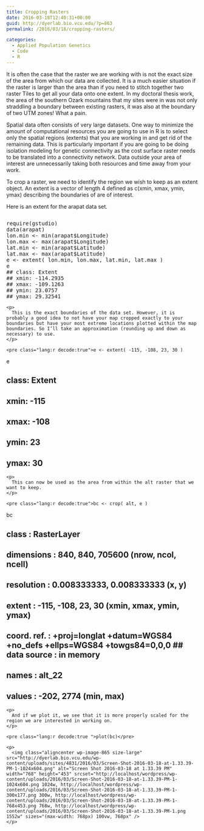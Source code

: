 ```yaml
---
title: Cropping Rasters
date: 2016-03-18T12:40:31+00:00
guid: http://dyerlab.bio.vcu.edu/?p=863
permalink: /2016/03/18/cropping-rasters/

categories:
  - Applied Population Genetics
  - Code
  - R
---
```

It is often the case that the raster we are working with is not the exact size of the area from which our data are collected. It is a much easier situation if the raster is larger than the area than if you need to stitch together two raster Tiles to get all your data onto one extent. In my doctoral thesis work, the area of the southern Ozark mountains that my sites were in was not only straddling a boundary between existing rasters, it was also at the boundary of two UTM zones! What a pain.

<!--more-->

Spatial data often consists of very large datasets. One way to minimize the amount of computational resources you are going to use in R is to select only the spatial regions (extents) that you are working in and get rid of the remaining data. This is particularly important if you are going to be doing isolation modeling for genetic connectivity as the cost surface raster needs to be translated into a connectivity network. Data outside your area of interest are unnecessarily taking both resources and time away from your work.

To crop a raster, we need to identify the region we wish to keep as an extent object. An extent is a vector of length 4 defined as <span class="lang:r decode:true crayon-inline ">c(xmin, xmax, ymin, ymax)</span>  describing the boundaries of are of interest.

Here is an extent for the arapat data set.

<div class="layoutArea">
  <div class="column">
    <pre class="lang:r decode:true">require(gstudio)
data(arapat)
lon.min <- min(arapat$Longitude)
lon.max <- max(arapat$Longitude)
lat.min <- min(arapat$Latitude)
lat.max <- max(arapat$Latitude)
e <- extent( lon.min, lon.max, lat.min, lat.max )
e
## class: Extent
## xmin: -114.2935
## xmax: -109.1263
## ymin: 23.0757
## ymax: 29.32541</pre>
    
    <p>
      This is the exact boundaries of the data set. However, it is probably a good idea to not have your map cropped exactly to your boundaries but have your most extreme locations plotted within the map boundaries. So I’ll take an approximation (rounding up and down as necessary) to use.
    </p>
    
    <pre class="lang:r decode:true">e <- extent( -115, -108, 23, 30 )
e
## class: Extent
## xmin: -115
## xmax: -108
## ymin: 23
## ymax: 30</pre>
    
    <p>
      This can now be used as the area from within the alt raster that we want to keep.
    </p>
    
    <pre class="lang:r decode:true">bc <- crop( alt, e )
bc
## class : RasterLayer
## dimensions : 840, 840, 705600 (nrow, ncol, ncell)
## resolution : 0.008333333, 0.008333333 (x, y)
## extent : -115, -108, 23, 30 (xmin, xmax, ymin, ymax)
## coord. ref. : +proj=longlat +datum=WGS84 +no_defs +ellps=WGS84 +towgs84=0,0,0 ## data source : in memory
## names : alt_22
## values : -202, 2774 (min, max)</pre>
    
    <p>
      And if we plot it, we see that it is more properly scaled for the region we are interested in working on.
    </p>
    
    <pre class="lang:r decode:true ">plot(bc)</pre>
    
    <p>
      <img class="aligncenter wp-image-865 size-large" src="http://dyerlab.bio.vcu.edu/wp-content/uploads/sites/4831/2016/03/Screen-Shot-2016-03-18-at-1.33.39-PM-1-1024x604.png" alt="Screen Shot 2016-03-18 at 1.33.39 PM" width="768" height="453" srcset="http://localhost/wordpress/wp-content/uploads/2016/03/Screen-Shot-2016-03-18-at-1.33.39-PM-1-1024x604.png 1024w, http://localhost/wordpress/wp-content/uploads/2016/03/Screen-Shot-2016-03-18-at-1.33.39-PM-1-300x177.png 300w, http://localhost/wordpress/wp-content/uploads/2016/03/Screen-Shot-2016-03-18-at-1.33.39-PM-1-768x453.png 768w, http://localhost/wordpress/wp-content/uploads/2016/03/Screen-Shot-2016-03-18-at-1.33.39-PM-1.png 1552w" sizes="(max-width: 768px) 100vw, 768px" />
    </p>
  </div>
</div>